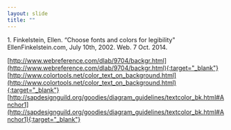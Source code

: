 ```yaml
---
layout: slide
title: ""
---
```


<section data-background-image="assets/images/Slide49.png" data-background-size="90%" data-background-position="center"></section>

<section markdown="1">  
1. Finkelstein, Ellen. “Choose fonts and colors for legibility" EllenFinkelstein.com, July 10th, 2002. Web. 7 Oct. 2014.  
  
[http://www.webreference.com/dlab/9704/backgr.html](http://www.webreference.com/dlab/9704/backgr.html){:target="_blank"}  
[http://www.colortools.net/color_text_on_background.html](http://www.colortools.net/color_text_on_background.html){:target="_blank"}  
[http://sapdesignguild.org/goodies/diagram_guidelines/textcolor_bk.html#Anchor1](http://sapdesignguild.org/goodies/diagram_guidelines/textcolor_bk.html#Anchor1){:target="_blank"}  
</section>
